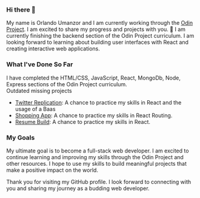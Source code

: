 ### Hi there 👋
My name is Orlando Umanzor and I am currently working through the [Odin Project](https://theodinproject.com). I am excited to share my progress and projects with you.
🔭 I am currently finishing the backend section of the Odin Project curriculum. I am looking forward to learning about building user interfaces with React and creating interactive web applications.

### What I've Done So Far
I have completed the HTML/CSS, JavaScript, React, MongoDb, Node, Express sections of the Odin Project curriculum.   
Outdated missing projects
- [Twitter Replication](https://orlandou.github.io/twitter-replication-project/): A chance to practice my skills in React and the usage of a Baas
- [Shopping App](https://orlandou.github.io/shopping-cart-project/): A chance to practice my skills in React Routing.
- [Resume Build](https://orlandou.github.io/cv-project/): A chance to practice my skills in React.
### My Goals
My ultimate goal is to become a full-stack web developer. I am excited to continue learning and improving my skills through the Odin Project and other resources. I hope to use my skills to build meaningful projects that make a positive impact on the world.

Thank you for visiting my GitHub profile. I look forward to connecting with you and sharing my journey as a budding web developer.

<!--
**OrlandoU/OrlandoU** is a ✨ _special_ ✨ repository because its `README.md` (this file) appears on your GitHub profile.

Here are some ideas to get you started:


- 🌱 I’m currently learning ...
- 👯 I’m looking to collaborate on ...
- 🤔 I’m looking for help with ...
- 💬 Ask me about ...
- 📫 How to reach me: ...
- 😄 Pronouns: ...
- ⚡ Fun fact: ...
-->
